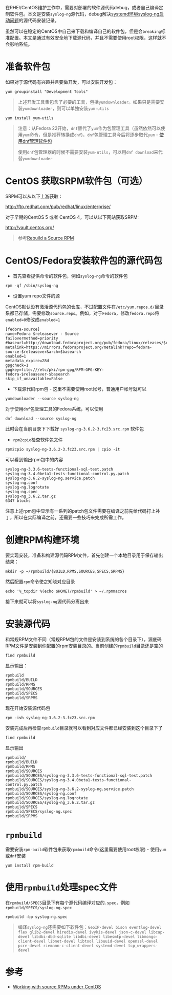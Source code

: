 在RHEl/CentOS维护工作中，需要对部署的软件源代码debug，或者自己编译定制软件包。本文是安装`syslog-ng`源代码，debug解决[systemd环境syslog-ng启动问题](../../log/syslog-ng_3.5_fails_with_systemctl.md)的源代码安装记录。

虽然可以在稳定的CentOS中自己来下载和编译自己的软件包，但是会`breaking`标准配置。本文是通过有效安全地下载源代码，并且不需要使用root权限，这样就不会影响系统。

# 准备软件包

如果对于源代码有兴趣并且要做开发，可以安装开发包：

```
yum groupinstall "Development Tools"
```

> 上述开发工具集包含了必要的工具，包括`yumdownloader`。如果只是需要安装`yumdownloader`，则可以单独安装`yum-utils`

```
yum install yum-utils
```

> 注意：从Fedora 22开始，`dnf`替代了`yum`作为包管理工具（虽然依然可以使用`yum`命令，但是推荐转换成`dnf`)，`dnf`包管理工具今后将逐步取代`yum` - [使用dnf管理软件包](manage_package_with_dnf.md)
>
> 使用`dnf`包管理器的时候不需要安装`yum-utils`，可以用`dnf download`来代替`yumdownloader`

# CentOS 获取SRPM软件包（可选）

SRPM可以从以下上游获取：

http://ftp.redhat.com/pub/redhat/linux/enterprise/

对于早期的CentOS 5 或者 CentOS 4，可以从以下网站获取SRPM:

http://vault.centos.org/

> 参考[Rebuild a Source RPM](https://wiki.centos.org/HowTos/RebuildSRPM)

# CentOS/Fedora安装软件包的源代码包

* 首先查看提供命令的软件包，例如`syslog-ng`命令的软件包

```
rpm -qf /sbin/syslog-ng
```

* 设置yum repo文件的源

CentOS默认没有激活源代码包的仓库，不过配置文件在`/etc/yum.repos.d/`目录系都已存储，需要修改`source.repo`。例如，对于`Fedora`，修改`fedora.repo`将`enabled=0`修改成`enabled=1`

```
[fedora-source]
name=Fedora $releasever - Source
failovermethod=priority
#baseurl=http://download.fedoraproject.org/pub/fedora/linux/releases/$releasever/Everything/source/SRPMS/
metalink=https://mirrors.fedoraproject.org/metalink?repo=fedora-source-$releasever&arch=$basearch
enabled=1
metadata_expire=28d
gpgcheck=1
gpgkey=file:///etc/pki/rpm-gpg/RPM-GPG-KEY-fedora-$releasever-$basearch
skip_if_unavailable=False
```

* 下载源代码rpm包 - 这里不需要使用root帐号，普通用户帐号就可以

```
yumdownloader --source syslog-ng
```

对于使用`dnf`包管理工具的Fedora系统，可以使用

```
dnf download --source syslog-ng
```

此时会在当前目录下下载好 `syslog-ng-3.6.2-3.fc23.src.rpm` 软件包

* `rpm2cpio`检查软件包文件

```
rpm2cpio syslog-ng-3.6.2-3.fc23.src.rpm | cpio -it
```

可以看到输出rpm包中的内容

```
syslog-ng-3.3.6-tests-functional-sql-test.patch
syslog-ng-3.4.0beta1-tests-functional-control.py.patch
syslog-ng-3.6.2-syslog-ng.service.patch
syslog-ng.conf
syslog-ng.logrotate
syslog-ng.spec
syslog-ng_3.6.2.tar.gz
6347 blocks
```

注意上述rpm包中显示有一系列的patch包文件需要在编译之前先给代码打上补丁，所以在实际编译之前，还需要一些技巧来完成所需工作。

# 创建RPM构建环境

要实现安装，准备和构建源代码RPM文件，首先创建一个本地目录用于保存输出结果：

```
mkdir -p ~/rpmbuild/{BUILD,RPMS,SOURCES,SPECS,SRPMS}
```

然后配置`rpm`命令使之知晓对应目录

```
echo '%_topdir %(echo $HOME)/rpmbuild' > ~/.rpmmacros
```

接下来就可以将`syslog-ng`源代码分离出来

# 安装源代码

和常规RPM文件不同（常规RPM包的文件是安装到系统的各个目录下），源底码RPM文件是安装到你配置的rpm安装目录的。当前创建的`rpmbuild`目录还是空的

```
find rpmbuild
```

显示输出：

```
rpmbuild
rpmbuild/BUILD
rpmbuild/RPMS
rpmbuild/SOURCES
rpmbuild/SPECS
rpmbuild/SRPMS
```

现在开始安装源代码包

```
rpm -ivh syslog-ng-3.6.2-3.fc23.src.rpm
```

安装完成后再检查`rpmbuild`目录就可以看到对应文件都已经安装到这个目录下了

```
find rpmbuild
```

显示输出

```
rpmbuild/
rpmbuild/BUILD
rpmbuild/RPMS
rpmbuild/SOURCES
rpmbuild/SOURCES/syslog-ng-3.3.6-tests-functional-sql-test.patch
rpmbuild/SOURCES/syslog-ng-3.4.0beta1-tests-functional-control.py.patch
rpmbuild/SOURCES/syslog-ng-3.6.2-syslog-ng.service.patch
rpmbuild/SOURCES/syslog-ng.conf
rpmbuild/SOURCES/syslog-ng.logrotate
rpmbuild/SOURCES/syslog-ng_3.6.2.tar.gz
rpmbuild/SPECS
rpmbuild/SPECS/syslog-ng.spec
rpmbuild/SRPMS
```

# `rpmbuild`

需要安装`rpm-build`软件包来获取`rpmbuild`命令(这里需要使用root权限) -  使用`yum`或`dnf`安装

```
yum install rpm-build
```

# 使用`rpmbuild`处理spec文件

在`rpmbuild/SPECS`目录下有每个源代码编译对应的`.spec`，例如`rpmbuild/SPECS/syslog-ng.spec`

```
rpmbuild -bp syslog-ng.spec
```

> 编译`syslog-ng`还需要如下软件包：`GeoIP-devel bison eventlog-devel flex glib2-devel hiredis-devel ivykis-devel json-c-devel libcap-devel libdbi-dbd-sqlite libdbi-devel libesmtp-devel libmongo-client-devel libnet-devel libtool libuuid-devel openssl-devel pcre-devel riemann-c-client-devel systemd-devel tcp_wrappers-devel`

# 参考

* [Working with source RPMs under CentOS](http://crashcourse.ca/content/working-source-rpms-under-centos)